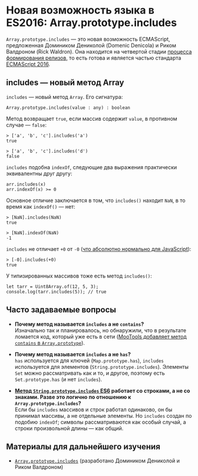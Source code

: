 # Новая возможность языка в ES2016: Array.prototype.includes

`Array.prototype.includes` — это новая возможность ECMAScript, предложенная 
Домиником Дениколой (Domenic Denicola) и Риком Валдроном (Rick Waldron). 
Она находится на четвертой стадии [процесса формирования релизов][6], то есть готова и является частью 
стандарта [ECMAScript 2016][1].


## includes — новый метод Array
 
`includes` — новый метод `Array`. Его сигнатура:

    Array.prototype.includes(value : any) : boolean

Метод возвращает `true`, если массив содержит `value`, в противном случае —  `false`:

    > ['a', 'b', 'c'].includes('a')
    true
    
    > ['a', 'b', 'c'].includes('d')
    false
    
`includes` подобна `indexOf`, следующие два выражения практически 
эквивалентны друг другу:

    arr.includes(x)
    arr.indexOf(x) >= 0

Основное отличие заключается в том, что `includes()` находит `NaN`, 
в то время как `indexOf()` — нет:

    > [NaN].includes(NaN)
    true
    
    > [NaN].indexOf(NaN)
    -1

`includes` не отличает `+0` от `-0` ([что абсолютно нормально для JavaScript][2]):

    > [-0].includes(+0)
    true

У типизированных массивов тоже есть метод `includes()`:

    let tarr = Uint8Array.of(12, 5, 3);
    console.log(tarr.includes(5)); // true
    

## Часто задаваемые вопросы

* **Почему метод называется `includes` а не `contains`?**   
  Изначально так и планировалось, но обнаружили, что в результате ломается код,
  который уже есть в сети ([MooTools добавляет метод `contains` в `Array.prototype`][3]).

* **Почему метод называется `includes` а не `has`?**   
  `has` используется для ключей (`Map.prototype.has`), `includes` используется
  для элементов (`String.prototype.includes`). Элементы `Set` можно рассматривать
  как и то, и другое, поэтому есть `Set.prototype.has` (и нет `includes`).

*  **[Метод `String.prototype.includes` ES6][4] работает со строками, а не со знаками. 
   Разве это логично по отношению к `Array.prototype.includes`?**   
   Если бы `includes` массивов и строк работал одинаково, он бы принимал массивы, 
   а не отдельные элементы. Но `includes` создан по подобию `indexOf`; символы
   рассматриваются как особый случай, а строки произвольной длины — как общий.


## Материалы для дальнейшего изучения

*   [`Array.prototype.includes`][5] (разработано Домиником Дениколой и Риком Валдроном)


[1]: http://www.2ality.com/2016/01/ecmascript-2016.html
[2]: http://speakingjs.com/es5/ch11.html#two_zeros
[3]: https://esdiscuss.org/topic/having-a-non-enumerable-array-prototype-contains-may-not-be-web-compatible
[4]: http://exploringjs.com/es6/ch_strings.html#_checking-for-containment-and-repeating-strings
[5]: https://github.com/tc39/Array.prototype.includes/
[6]: http://www.2ality.com/2015/11/tc39-process.html
